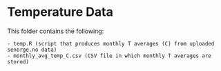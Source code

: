# Temperature Data
This folder contains the following:
```
- temp.R (script that produces monthly T averages (C) from uploaded senorge.no data)
- monthly_avg_temp_C.csv (CSV file in which monthly T averages are stored)
```
